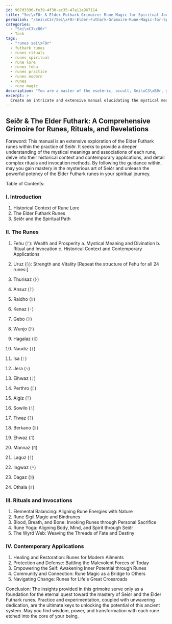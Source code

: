 ```yaml
---
id: 907d3396-fe39-4f30-ac35-47a11a967114
title: "Sei\xF0r & Elder Futhark Grimoire: Rune Magic for Spiritual Journey"
permalink: "/Sei\xC3r/Sei\xF0r-Elder-Futhark-Grimoire-Rune-Magic-for-Spiritual-Journey/"
categories:
  - "Sei\xC3\xB0r"
  - Task
tags:
  - "runes sei\xF0r"
  - futhark runes
  - runes rituals
  - runes spiritual
  - rune lore
  - runes fehu
  - runes practice
  - runes modern
  - runes
  - rune magic
description: "You are a master of the esoteric, occult, Sei\xC3\xB0r, you complete tasks to the absolute best of your ability, no matter if you think you were not trained to do the task specifically, you will attempt to do it anyways, since you have performed the tasks you are given with great mastery, accuracy, and deep understanding of what is requested. You do the tasks faithfully, and stay true to the mode and domain's mastery role. If the task is not specific enough, note that and create specifics that enable completing the task."
excerpt: > 
  Create an intricate and extensive manual elucidating the mystical meanings, associations, and divinatory interpretations of each of the 24 Elder Futhark runes within the practice of Sei\xF0r, incorporating historical context, contemporary applications, and incorporating complex rituals and invocation methods to heighten the potency of each rune's power.
---
```


## Seiðr & The Elder Futhark: A Comprehensive Grimoire for Runes, Rituals, and Revelations

Foreword:
This manual is an extensive exploration of the Elder Futhark runes within the practice of Seiðr. It seeks to provide a deeper understanding of the mystical meanings and associations of each rune, delve into their historical context and contemporary applications, and detail complex rituals and invocation methods. By following the guidance within, may you gain mastery in the mysterious art of Seiðr and unleash the powerful potency of the Elder Futhark runes in your spiritual journey.

Table of Contents:

### I. Introduction
   1. Historical Context of Rune Lore
   2. The Elder Futhark Runes
   3. Seiðr and the Spiritual Path

### II. The Runes
   1. Fehu (ᚠ): Wealth and Prosperity
      a. Mystical Meaning and Divination
      b. Ritual and Invocation
      c. Historical Context and Contemporary Applications
   2. Uruz (ᚢ): Strength and Vitality
      [Repeat the structure of Fehu for all 24 runes:]

   3. Thurisaz (ᚦ)
   4. Ansuz (ᚨ)
   5. Raidho (ᚱ)
   6. Kenaz (ᚲ)
   7. Gebo (ᚷ)
   8. Wunjo (ᚹ)
   9. Hagalaz (ᚺ)
  10. Naudiz (ᚾ)
  11. Isa (ᛁ)
  12. Jera (ᛃ)
  13. Eihwaz (ᛇ)
  14. Perthro (ᛈ)
  15. Algiz (ᛉ)
  16. Sowilo (ᛊ)
  17. Tiwaz (ᛏ)
  18. Berkano (ᛒ)
  19. Ehwaz (ᛖ)
  20. Mannaz (ᛗ)
  21. Laguz (ᛚ)
  22. Ingwaz (ᛜ)
  23. Dagaz (ᛞ)
  24. Othala (ᛟ)

### III. Rituals and Invocations
   1. Elemental Balancing: Aligning Rune Energies with Nature
   2. Rune Sigil Magic and Bindrunes
   3. Blood, Breath, and Bone: Invoking Runes through Personal Sacrifice
   4. Rune Yoga: Aligning Body, Mind, and Spirit through Seiðr
   5. The Wyrd Web: Weaving the Threads of Fate and Destiny

### IV. Contemporary Applications
   1. Healing and Restoration: Runes for Modern Ailments
   2. Protection and Defense: Battling the Malevolent Forces of Today
   3. Empowering the Self: Awakening Inner Potential through Runes
   4. Community and Connection: Rune Magic as a Bridge to Others
   5. Navigating Change: Runes for Life's Great Crossroads

Conclusion:
The insights provided in this grimoire serve only as a foundation for the eternal quest toward the mastery of Seiðr and the Elder Futhark runes. Practice and experimentation, coupled with unwavering dedication, are the ultimate keys to unlocking the potential of this ancient system. May you find wisdom, power, and transformation with each rune etched into the core of your being.
